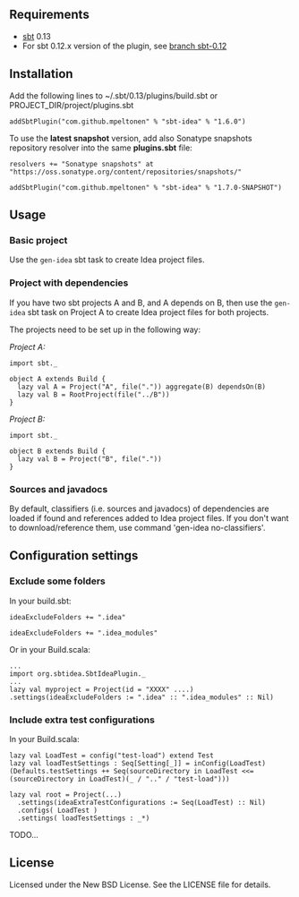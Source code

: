 Requirements
------------

* [sbt](https://github.com/sbt/sbt) 0.13
* For sbt 0.12.x version of the plugin, see [branch sbt-0.12](https://github.com/mpeltonen/sbt-idea/tree/sbt-0.12#requirements)


Installation
------------

Add the following lines to ~/.sbt/0.13/plugins/build.sbt or PROJECT_DIR/project/plugins.sbt

    addSbtPlugin("com.github.mpeltonen" % "sbt-idea" % "1.6.0")

To use the **latest snapshot** version, add also Sonatype snapshots repository resolver into the same **plugins.sbt** file:

    resolvers += "Sonatype snapshots" at "https://oss.sonatype.org/content/repositories/snapshots/"

    addSbtPlugin("com.github.mpeltonen" % "sbt-idea" % "1.7.0-SNAPSHOT")

Usage
-----

### Basic project

Use the `gen-idea` sbt task to create Idea project files.

### Project with dependencies

If you have two sbt projects A and B, and A depends on B, then use the `gen-idea` sbt task on Project A to create Idea project files for both projects.

The projects need to be set up in the following way:

*Project A:*

    import sbt._

    object A extends Build {
      lazy val A = Project("A", file(".")) aggregate(B) dependsOn(B)
      lazy val B = RootProject(file("../B"))
    }

*Project B:*

    import sbt._

    object B extends Build {
      lazy val B = Project("B", file("."))
    }

### Sources and javadocs

By default, classifiers (i.e. sources and javadocs) of dependencies are loaded if found and references added to Idea project files. If you don't want to download/reference them, use command 'gen-idea no-classifiers'.

Configuration settings
----------------------

### Exclude some folders

In your build.sbt:

    ideaExcludeFolders += ".idea"

    ideaExcludeFolders += ".idea_modules"

Or in your Build.scala:

    ...
    import org.sbtidea.SbtIdeaPlugin._
    ...
    lazy val myproject = Project(id = "XXXX" ....)
    .settings(ideaExcludeFolders := ".idea" :: ".idea_modules" :: Nil)

### Include extra test configurations

In your Build.scala:

    lazy val LoadTest = config("test-load") extend Test
    lazy val loadTestSettings : Seq[Setting[_]] = inConfig(LoadTest)(Defaults.testSettings ++ Seq(sourceDirectory in LoadTest <<= (sourceDirectory in LoadTest)(_ / ".." / "test-load")))

    lazy val root = Project(...)
      .settings(ideaExtraTestConfigurations := Seq(LoadTest) :: Nil)
      .configs( LoadTest )
      .settings( loadTestSettings : _*)




TODO...

License
-------

Licensed under the New BSD License. See the LICENSE file for details.
